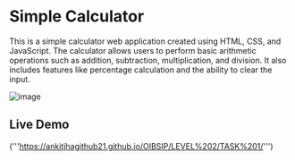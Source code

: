 # Simple Calculator 
This is a simple calculator web application created using HTML, CSS, and JavaScript. The calculator allows users to perform basic arithmetic operations such as addition, subtraction, multiplication, and division. It also includes features like percentage calculation and the ability to clear the input.

![image](https://github.com/ankitjhagithub21/OIBSIP/assets/91364014/8d4603e8-6186-41e2-b4b5-aa4c2c1e7b6e)

## Live Demo

('''https://ankitjhagithub21.github.io/OIBSIP/LEVEL%202/TASK%201/''')
